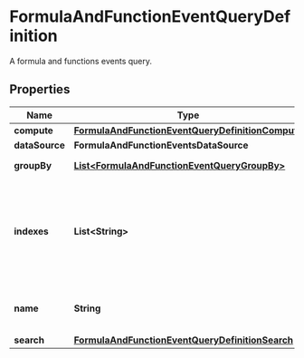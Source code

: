 

# FormulaAndFunctionEventQueryDefinition

A formula and functions events query.

## Properties

Name | Type | Description | Notes
------------ | ------------- | ------------- | -------------
**compute** | [**FormulaAndFunctionEventQueryDefinitionCompute**](FormulaAndFunctionEventQueryDefinitionCompute.md) |  | 
**dataSource** | **FormulaAndFunctionEventsDataSource** |  | 
**groupBy** | [**List&lt;FormulaAndFunctionEventQueryGroupBy&gt;**](FormulaAndFunctionEventQueryGroupBy.md) | Group by options. |  [optional]
**indexes** | **List&lt;String&gt;** | An array of index names to query in the stream. Omit or use &#x60;[]&#x60; to query all indexes at once. |  [optional]
**name** | **String** | Name of the query for use in formulas. | 
**search** | [**FormulaAndFunctionEventQueryDefinitionSearch**](FormulaAndFunctionEventQueryDefinitionSearch.md) |  |  [optional]



